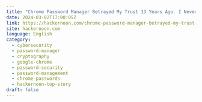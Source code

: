 ```yaml
---
title: "Chrome Password Manager Betrayed My Trust 13 Years Ago. I Never Forgot."
date: 2024-03-02T17:00:05Z
link: https://hackernoon.com/chrome-password-manager-betrayed-my-trust-13-years-ago-i-never-forgot?source=rss&utm_medium=RSS&utm_source=news.12bit.vn
site: hackernoon.com
language: English
category:
  - cybersecurity
  - password-manager
  - cryptography
  - google-chrome
  - password-security
  - password-management
  - chrome-passwords
  - hackernoon-top-story
draft: false
---
```

